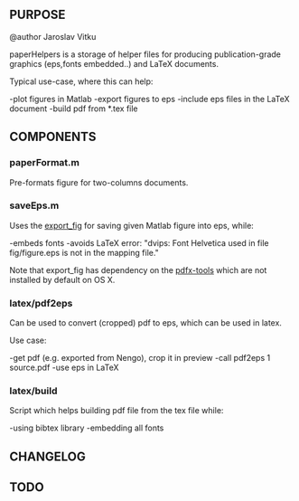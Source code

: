 PURPOSE
-----------

@author Jaroslav Vitku

paperHelpers is a storage of helper files for producing publication-grade graphics (eps,fonts embedded..) and LaTeX documents. 

Typical use-case, where this can help:

-plot figures in Matlab
-export figures to eps
-include eps files in the LaTeX document
-build pdf from *.tex file


COMPONENTS
----------------

### paperFormat.m

Pre-formats figure for two-columns documents.

### saveEps.m

Uses the [export_fig](https://sites.google.com/site/oliverwoodford/software/export_fig) for saving given Matlab figure into eps, while:

-embeds fonts
-avoids LaTeX error: "dvips: Font Helvetica used in file fig/figure.eps is not in the mapping file."

Note that export_fig has dependency on the [pdfx-tools](http://en.sourceforge.jp/projects/sfnet_xpdf.mirror/downloads/xpdf-tools-3.dmg/) which are not installed by default on OS X.

### latex/pdf2eps

Can be used to convert (cropped) pdf to eps, which can be used in latex.

Use case:

-get pdf (e.g. exported from Nengo), crop it in preview 
-call pdf2eps 1 source.pdf
-use eps in LaTeX


### latex/build

Script which helps building pdf file from the tex file while:

-using bibtex library
-embedding all fonts


CHANGELOG
----------------


TODO
----------------
